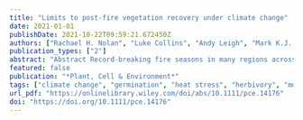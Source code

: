 ```yaml
---
title: "Limits to post-fire vegetation recovery under climate change"
date: 2021-01-01
publishDate: 2021-10-22T09:59:21.672450Z
authors: ["Rachael H. Nolan", "Luke Collins", "Andy Leigh", "Mark K.J. Ooi", "Timothy J. Curran", "Thomas A. Fairman", "Víctor Resco de Dios", "Ross Bradstock"]
publication_types: ["2"]
abstract: "Abstract Record-breaking fire seasons in many regions across the globe raise important questions about plant community responses to shifting fire regimes (i.e., changing fire frequency, severity and seasonality). Here, we examine the impacts of climate-driven shifts in fire regimes on vegetation communities, and likely responses to fire coinciding with severe drought, heatwaves and/or insect outbreaks. We present scenario-based conceptual models on how overlapping disturbance events and shifting fire regimes interact differently to limit post-fire resprouting and recruitment capacity. We demonstrate that, although many communities will remain resilient to changing fire regimes in the short-term, longer-term changes to vegetation structure, demography and species composition are likely, with a range of subsequent effects on ecosystem function. Resprouting species are likely to be most resilient to changing fire regimes. However, even these species are susceptible if exposed to repeated short-interval fire in combination with other stressors. Post-fire recruitment is highly vulnerable to increased fire frequency, particularly as climatic limitations on propagule availability intensify. Prediction of community responses to fire under climate change will be greatly improved by addressing knowledge gaps on how overlapping disturbances and climate change-induced shifts in fire regime affect post-fire resprouting, recruitment, growth rates, and species-level adaptation capacity."
featured: false
publication: "*Plant, Cell & Environment*"
tags: ["climate change", "germination", "heat stress", "herbivory", "mortality", "obligate seeding", "resprouting", "wildfire"]
url_pdf: "https://onlinelibrary.wiley.com/doi/abs/10.1111/pce.14176"
doi: "https://doi.org/10.1111/pce.14176"
---
```


